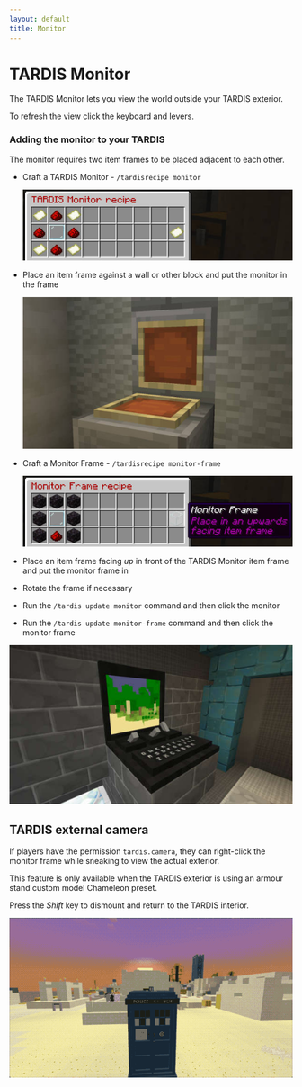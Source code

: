 ```yaml
---
layout: default
title: Monitor
---
```


# TARDIS Monitor

The TARDIS Monitor lets you view the world outside your TARDIS exterior.

To refresh the view click the keyboard and levers.

### Adding the monitor to your TARDIS

The monitor requires two item frames to be placed adjacent to each other.

- Craft a TARDIS Monitor - `/tardisrecipe monitor`

  ![Monitor recipe](images/docs/monitor_recipe.jpg)

- Place an item frame against a wall or other block and put the monitor in the frame

  ![Monitor frame placement](images/docs/monitor_frame_placement.jpg)

- Craft a Monitor Frame - `/tardisrecipe monitor-frame`

  ![Monitor frame recipe](images/docs/monitor_frame_recipe.jpg)

- Place an item frame facing _up_ in front of the TARDIS Monitor item frame and put the monitor frame in
- Rotate the frame if necessary
- Run the `/tardis update monitor` command and then click the monitor
- Run the `/tardis update monitor-frame` command and then click the monitor frame

![TARDIS Monitor](images/docs/tardis_monitor.jpg)

## TARDIS external camera

If players have the permission `tardis.camera`, they can right-click the monitor frame while sneaking to view the actual exterior.

This feature is only available when the TARDIS exterior is using an armour stand custom model Chameleon preset.

Press the _Shift_ key to dismount and return to the TARDIS interior.

![TARDIS external camera](images/docs/camera.gif)

